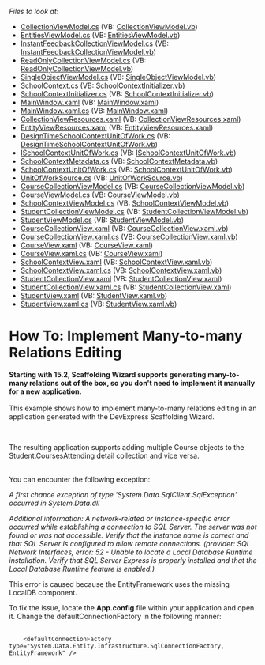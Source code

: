 <!-- default file list -->
*Files to look at*:

* [CollectionViewModel.cs](./CS/Scaffolding.ManyToMany/Common/CollectionViewModel.cs) (VB: [CollectionViewModel.vb](./VB/Scaffolding.ManyToMany/Common/CollectionViewModel.vb))
* [EntitiesViewModel.cs](./CS/Scaffolding.ManyToMany/Common/EntitiesViewModel.cs) (VB: [EntitiesViewModel.vb](./VB/Scaffolding.ManyToMany/Common/EntitiesViewModel.vb))
* [InstantFeedbackCollectionViewModel.cs](./CS/Scaffolding.ManyToMany/Common/InstantFeedbackCollectionViewModel.cs) (VB: [InstantFeedbackCollectionViewModel.vb](./VB/Scaffolding.ManyToMany/Common/InstantFeedbackCollectionViewModel.vb))
* [ReadOnlyCollectionViewModel.cs](./CS/Scaffolding.ManyToMany/Common/ReadOnlyCollectionViewModel.cs) (VB: [ReadOnlyCollectionViewModel.vb](./VB/Scaffolding.ManyToMany/Common/ReadOnlyCollectionViewModel.vb))
* [SingleObjectViewModel.cs](./CS/Scaffolding.ManyToMany/Common/SingleObjectViewModel.cs) (VB: [SingleObjectViewModel.vb](./VB/Scaffolding.ManyToMany/Common/SingleObjectViewModel.vb))
* [SchoolContext.cs](./CS/Scaffolding.ManyToMany/Data/SchoolContext.cs) (VB: [SchoolContextInitializer.vb](./VB/Scaffolding.ManyToMany/Data/SchoolContextInitializer.vb))
* [SchoolContextInitializer.cs](./CS/Scaffolding.ManyToMany/Data/SchoolContextInitializer.cs) (VB: [SchoolContextInitializer.vb](./VB/Scaffolding.ManyToMany/Data/SchoolContextInitializer.vb))
* [MainWindow.xaml](./CS/Scaffolding.ManyToMany/MainWindow.xaml) (VB: [MainWindow.xaml](./VB/Scaffolding.ManyToMany/MainWindow.xaml))
* [MainWindow.xaml.cs](./CS/Scaffolding.ManyToMany/MainWindow.xaml.cs) (VB: [MainWindow.xaml](./VB/Scaffolding.ManyToMany/MainWindow.xaml))
* [CollectionViewResources.xaml](./CS/Scaffolding.ManyToMany/Resources/CollectionViewResources.xaml) (VB: [CollectionViewResources.xaml](./VB/Scaffolding.ManyToMany/Resources/CollectionViewResources.xaml))
* [EntityViewResources.xaml](./CS/Scaffolding.ManyToMany/Resources/EntityViewResources.xaml) (VB: [EntityViewResources.xaml](./VB/Scaffolding.ManyToMany/Resources/EntityViewResources.xaml))
* [DesignTimeSchoolContextUnitOfWork.cs](./CS/Scaffolding.ManyToMany/SchoolContextDataModel/DesignTimeSchoolContextUnitOfWork.cs) (VB: [DesignTimeSchoolContextUnitOfWork.vb](./VB/Scaffolding.ManyToMany/SchoolContextDataModel/DesignTimeSchoolContextUnitOfWork.vb))
* [ISchoolContextUnitOfWork.cs](./CS/Scaffolding.ManyToMany/SchoolContextDataModel/ISchoolContextUnitOfWork.cs) (VB: [ISchoolContextUnitOfWork.vb](./VB/Scaffolding.ManyToMany/SchoolContextDataModel/ISchoolContextUnitOfWork.vb))
* [SchoolContextMetadata.cs](./CS/Scaffolding.ManyToMany/SchoolContextDataModel/SchoolContextMetadata.cs) (VB: [SchoolContextMetadata.vb](./VB/Scaffolding.ManyToMany/SchoolContextDataModel/SchoolContextMetadata.vb))
* [SchoolContextUnitOfWork.cs](./CS/Scaffolding.ManyToMany/SchoolContextDataModel/SchoolContextUnitOfWork.cs) (VB: [SchoolContextUnitOfWork.vb](./VB/Scaffolding.ManyToMany/SchoolContextDataModel/SchoolContextUnitOfWork.vb))
* [UnitOfWorkSource.cs](./CS/Scaffolding.ManyToMany/SchoolContextDataModel/UnitOfWorkSource.cs) (VB: [UnitOfWorkSource.vb](./VB/Scaffolding.ManyToMany/SchoolContextDataModel/UnitOfWorkSource.vb))
* [CourseCollectionViewModel.cs](./CS/Scaffolding.ManyToMany/ViewModels/Course/CourseCollectionViewModel.cs) (VB: [CourseCollectionViewModel.vb](./VB/Scaffolding.ManyToMany/ViewModels/Course/CourseCollectionViewModel.vb))
* [CourseViewModel.cs](./CS/Scaffolding.ManyToMany/ViewModels/Course/CourseViewModel.cs) (VB: [CourseViewModel.vb](./VB/Scaffolding.ManyToMany/ViewModels/Course/CourseViewModel.vb))
* [SchoolContextViewModel.cs](./CS/Scaffolding.ManyToMany/ViewModels/SchoolContextViewModel.cs) (VB: [SchoolContextViewModel.vb](./VB/Scaffolding.ManyToMany/ViewModels/SchoolContextViewModel.vb))
* [StudentCollectionViewModel.cs](./CS/Scaffolding.ManyToMany/ViewModels/Student/StudentCollectionViewModel.cs) (VB: [StudentCollectionViewModel.vb](./VB/Scaffolding.ManyToMany/ViewModels/Student/StudentCollectionViewModel.vb))
* [StudentViewModel.cs](./CS/Scaffolding.ManyToMany/ViewModels/Student/StudentViewModel.cs) (VB: [StudentViewModel.vb](./VB/Scaffolding.ManyToMany/ViewModels/Student/StudentViewModel.vb))
* [CourseCollectionView.xaml](./CS/Scaffolding.ManyToMany/Views/Course/CourseCollectionView.xaml) (VB: [CourseCollectionView.xaml.vb](./VB/Scaffolding.ManyToMany/Views/Course/CourseCollectionView.xaml.vb))
* [CourseCollectionView.xaml.cs](./CS/Scaffolding.ManyToMany/Views/Course/CourseCollectionView.xaml.cs) (VB: [CourseCollectionView.xaml.vb](./VB/Scaffolding.ManyToMany/Views/Course/CourseCollectionView.xaml.vb))
* [CourseView.xaml](./CS/Scaffolding.ManyToMany/Views/Course/CourseView.xaml) (VB: [CourseView.xaml](./VB/Scaffolding.ManyToMany/Views/Course/CourseView.xaml))
* [CourseView.xaml.cs](./CS/Scaffolding.ManyToMany/Views/Course/CourseView.xaml.cs) (VB: [CourseView.xaml](./VB/Scaffolding.ManyToMany/Views/Course/CourseView.xaml))
* [SchoolContextView.xaml](./CS/Scaffolding.ManyToMany/Views/SchoolContextView.xaml) (VB: [SchoolContextView.xaml.vb](./VB/Scaffolding.ManyToMany/Views/SchoolContextView.xaml.vb))
* [SchoolContextView.xaml.cs](./CS/Scaffolding.ManyToMany/Views/SchoolContextView.xaml.cs) (VB: [SchoolContextView.xaml.vb](./VB/Scaffolding.ManyToMany/Views/SchoolContextView.xaml.vb))
* [StudentCollectionView.xaml](./CS/Scaffolding.ManyToMany/Views/Student/StudentCollectionView.xaml) (VB: [StudentCollectionView.xaml](./VB/Scaffolding.ManyToMany/Views/Student/StudentCollectionView.xaml))
* [StudentCollectionView.xaml.cs](./CS/Scaffolding.ManyToMany/Views/Student/StudentCollectionView.xaml.cs) (VB: [StudentCollectionView.xaml](./VB/Scaffolding.ManyToMany/Views/Student/StudentCollectionView.xaml))
* [StudentView.xaml](./CS/Scaffolding.ManyToMany/Views/Student/StudentView.xaml) (VB: [StudentView.xaml.vb](./VB/Scaffolding.ManyToMany/Views/Student/StudentView.xaml.vb))
* [StudentView.xaml.cs](./CS/Scaffolding.ManyToMany/Views/Student/StudentView.xaml.cs) (VB: [StudentView.xaml.vb](./VB/Scaffolding.ManyToMany/Views/Student/StudentView.xaml.vb))
<!-- default file list end -->
# How To: Implement Many-to-many Relations Editing


<p><strong>Starting with 15.2, Scaffolding Wizard supports generating many-to-many relations out of the box, so you don't need to implement it manually for a new application.</strong><br><br>This example shows how to implement many-to-many relations editing in an application generated with the DevExpress Scaffolding Wizard.</p>
<br>
<p>The resulting application supports adding multiple Course objects to the Student.CoursesAttending detail collection and vice versa.<br><br></p>
<p>You can encounter the following exception:</p>
<p><em>A first chance exception of type 'System.Data.SqlClient.SqlException' occurred in System.Data.dll</em></p>
<p><em>Additional information: A network-related or instance-specific error occurred while establishing a connection to SQL Server. The server was not found or was not accessible. Verify that the instance name is correct and that SQL Server is configured to allow remote connections. (provider: SQL Network Interfaces, error: 52 - Unable to locate a Local Database Runtime installation. Verify that SQL Server Express is properly installed and that the Local Database Runtime feature is enabled.)</em></p>
<p>This error is caused because the EntityFramework uses the missing LocalDB component.</p>
<p>To fix the issue, locate the <strong>App.config</strong> file within your application and open it. Change the defaultConnectionFactory in the following manner:<br><br></p>


```xaml
    <defaultConnectionFactory type="System.Data.Entity.Infrastructure.SqlConnectionFactory, EntityFramework" /> 
```



<br/>


